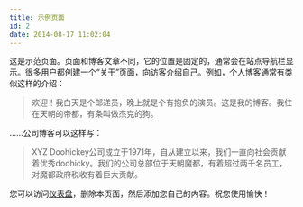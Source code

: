 ```yaml
---
title: 示例页面
id: 2
date: 2014-08-17 11:02:04
---
```


这是示范页面。页面和博客文章不同，它的位置是固定的，通常会在站点导航栏显示。很多用户都创建一个“关于”页面，向访客介绍自己。例如，个人博客通常有类似这样的介绍：

> 欢迎！我白天是个邮递员，晚上就是个有抱负的演员。这是我的博客。我住在天朝的帝都，有条叫做杰克的狗。

……公司博客可以这样写：

> XYZ Doohickey公司成立于1971年，自从建立以来，我们一直向社会贡献着优秀doohicky。我们的公司总部位于天朝魔都，有着超过两千名员工，对魔都政府税收有着巨大贡献。

您可以访问[仪表盘](http://www.geewaza.com/wp-admin/)，删除本页面，然后添加您自己的内容。祝您使用愉快！